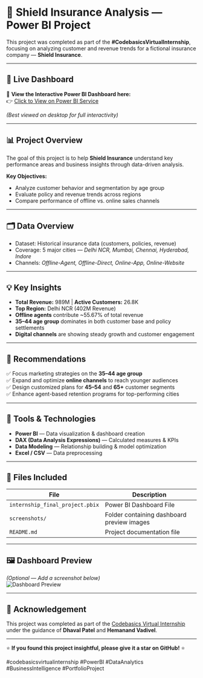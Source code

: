 # 🧠 Shield Insurance Analysis — Power BI Project

This project was completed as part of the **#CodebasicsVirtualInternship**, focusing on analyzing customer and revenue trends for a fictional insurance company — **Shield Insurance**.

---

## 🔗 Live Dashboard  
🎯 **View the Interactive Power BI Dashboard here:**  
👉 [Click to View on Power BI Service](https://app.powerbi.com/view?r=eyJrIjoiODRjODdlNTktNmJjMy00MzRhLWEwMDctOWJlYTNiYmYzZmU0IiwidCI6ImM2ZTU0OWIzLTVmNDUtNDAzMi1hYWU5LWQ0MjQ0ZGM1YjJjNCJ9)  

*(Best viewed on desktop for full interactivity)*  

---

## 📊 Project Overview  
The goal of this project is to help **Shield Insurance** understand key performance areas and business insights through data-driven analysis.  

**Key Objectives:**  
- Analyze customer behavior and segmentation by age group  
- Evaluate policy and revenue trends across regions  
- Compare performance of offline vs. online sales channels  

---

## 🗂️ Data Overview  
- Dataset: Historical insurance data (customers, policies, revenue)  
- Coverage: 5 major cities — *Delhi NCR, Mumbai, Chennai, Hyderabad, Indore*  
- Channels: *Offline-Agent, Offline-Direct, Online-App, Online-Website*  

---

## 💡 Key Insights  
- **Total Revenue:** 989M | **Active Customers:** 26.8K  
- **Top Region:** Delhi NCR (402M Revenue)  
- **Offline agents** contribute ~55.67% of total revenue  
- **35–44 age group** dominates in both customer base and policy settlements  
- **Digital channels** are showing steady growth and customer engagement  

---

## 🧭 Recommendations  
✅ Focus marketing strategies on the **35–44 age group**  
✅ Expand and optimize **online channels** to reach younger audiences  
✅ Design customized plans for **45–54** and **65+** customer segments  
✅ Enhance agent-based retention programs for top-performing cities  

---

## 🧰 Tools & Technologies  
- **Power BI** — Data visualization & dashboard creation  
- **DAX (Data Analysis Expressions)** — Calculated measures & KPIs  
- **Data Modeling** — Relationship building & model optimization  
- **Excel / CSV** — Data preprocessing  

---

## 📁 Files Included  
| File | Description |
|------|--------------|
| `internship_final_project.pbix` | Power BI Dashboard File |
| `screenshots/` | Folder containing dashboard preview images |
| `README.md` | Project documentation file |

---

## 🖼️ Dashboard Preview  
*(Optional — Add a screenshot below)*  
![Dashboard Preview](screenshots/dashboard_overview.png)  

---

## 🙌 Acknowledgement  
This project was completed as part of the [Codebasics Virtual Internship](https://codebasics.io/)  
under the guidance of **Dhaval Patel** and **Hemanand Vadivel**.  

---

⭐ **If you found this project insightful, please give it a star on GitHub!** ⭐ 

#codebasicsvirtualinternship #PowerBI #DataAnalytics #BusinessIntelligence #PortfolioProject

